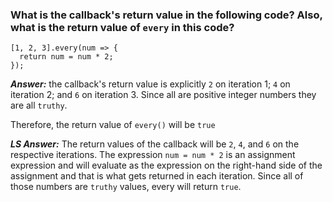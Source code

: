 ### What is the callback's return value in the following code? Also, what is the return value of `every` in this code?

```
[1, 2, 3].every(num => {
  return num = num * 2;
});
```

***Answer:***
the callback's return value is explicitly `2` on iteration 1; `4` on iteration 2; and `6` on iteration 3.  Since all are positive integer numbers they are all `truthy`.

Therefore, the return value of `every()` will be `true`

***LS Answer:***
The return values of the callback will be `2`, `4`, and `6` on the respective iterations. The expression `num = num * 2` is an assignment expression and will evaluate as the expression on the right-hand side of the assignment and that is what gets returned in each iteration. Since all of those numbers are `truthy` values, every will return `true`.